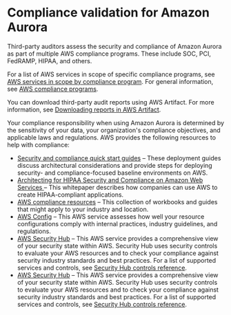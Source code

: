 # Compliance validation for Amazon Aurora<a name="RDS-compliance"></a>

Third\-party auditors assess the security and compliance of Amazon Aurora as part of multiple AWS compliance programs\. These include SOC, PCI, FedRAMP, HIPAA, and others\. 

For a list of AWS services in scope of specific compliance programs, see [AWS services in scope by compliance program](https://aws.amazon.com/compliance/services-in-scope/)\. For general information, see [AWS compliance programs](https://aws.amazon.com/compliance/programs/)\.

You can download third\-party audit reports using AWS Artifact\. For more information, see [Downloading reports in AWS Artifact](https://docs.aws.amazon.com/artifact/latest/ug/downloading-documents.html)\. 

Your compliance responsibility when using Amazon Aurora is determined by the sensitivity of your data, your organization's compliance objectives, and applicable laws and regulations\. AWS provides the following resources to help with compliance: 
+ [Security and compliance quick start guides](https://aws.amazon.com/quickstart/?awsf.quickstart-homepage-filter=categories%23security-identity-compliance) – These deployment guides discuss architectural considerations and provide steps for deploying security\- and compliance\-focused baseline environments on AWS\.
+ [Architecting for HIPAA Security and Compliance on Amazon Web Services ](https://docs.aws.amazon.com/pdfs/whitepapers/latest/architecting-hipaa-security-and-compliance-on-aws/architecting-hipaa-security-and-compliance-on-aws.pdf) – This whitepaper describes how companies can use AWS to create HIPAA\-compliant applications\.
+ [AWS compliance resources](https://aws.amazon.com/compliance/resources/) – This collection of workbooks and guides that might apply to your industry and location\.
+ [AWS Config](https://docs.aws.amazon.com/config/latest/developerguide/evaluate-config.html) – This AWS service assesses how well your resource configurations comply with internal practices, industry guidelines, and regulations\.
+ [AWS Security Hub](https://docs.aws.amazon.com/securityhub/latest/userguide/what-is-securityhub.html) – This AWS service provides a comprehensive view of your security state within AWS\. Security Hub uses security controls to evaluate your AWS resources and to check your compliance against security industry standards and best practices\. For a list of supported services and controls, see [Security Hub controls reference](https://docs.aws.amazon.com/securityhub/latest/userguide/securityhub-controls-reference.html)\.
+ [AWS Security Hub](https://docs.aws.amazon.com/securityhub/latest/userguide/what-is-securityhub.html) – This AWS service provides a comprehensive view of your security state within AWS\. Security Hub uses security controls to evaluate your AWS resources and to check your compliance against security industry standards and best practices\. For a list of supported services and controls, see [Security Hub controls reference](https://docs.aws.amazon.com/securityhub/latest/userguide/securityhub-controls-reference.html)\.